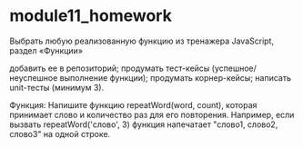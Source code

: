 # module11_homework
Выбрать любую реализованную функцию из тренажера JavaScript, раздел «Функции»

добавить ее в репозиторий;
продумать тест-кейсы (успешное/неуспешное выполнение функции);
продумать корнер-кейсы; 
написать unit-тесты (минимум 3).

Функция: 
Напишите функцию repeatWord(word, count), которая принимает слово и количество раз для его повторения. Например, если вызвать repeatWord('слово', 3) функция напечатает "слово1, слово2, слово3" на одной строке.
